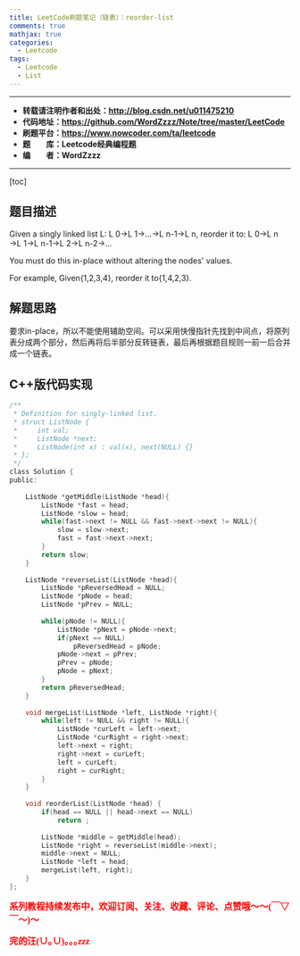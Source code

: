 ```yaml
---
title: LeetCode刷题笔记（链表）：reorder-list
comments: true
mathjax: true
categories:
  - Leetcode
tags:
  - Leetcode
  - List
---
```


----------

- **转载请注明作者和出处：http://blog.csdn.net/u011475210**
- **代码地址：https://github.com/WordZzzz/Note/tree/master/LeetCode**
- **刷题平台：https://www.nowcoder.com/ta/leetcode**
- **题&emsp;&emsp;库：Leetcode经典编程题**
- **编&emsp;&emsp;者：WordZzzz**

----------

[toc]

## 题目描述

Given a singly linked list L: L 0→L 1→…→L n-1→L n,
reorder it to: L 0→L n →L 1→L n-1→L 2→L n-2→…

You must do this in-place without altering the nodes' values.

For example,
Given{1,2,3,4}, reorder it to{1,4,2,3}.

## 解题思路

要求in-place，所以不能使用辅助空间。可以采用快慢指针先找到中间点，将原列表分成两个部分，然后再将后半部分反转链表，最后再根据题目规则一前一后合并成一个链表。


## C++版代码实现

```c
/**
 * Definition for singly-linked list.
 * struct ListNode {
 *     int val;
 *     ListNode *next;
 *     ListNode(int x) : val(x), next(NULL) {}
 * };
 */
class Solution {
public:
    
    ListNode *getMiddle(ListNode *head){
        ListNode *fast = head;
        ListNode *slow = head;
        while(fast->next != NULL && fast->next->next != NULL){
            slow = slow->next;
            fast = fast->next->next;
        }
        return slow;
    }
    
    ListNode *reverseList(ListNode *head){
        ListNode *pReversedHead = NULL;
        ListNode *pNode = head;
        ListNode *pPrev = NULL;
        
        while(pNode != NULL){
            ListNode *pNext = pNode->next;
            if(pNext == NULL)
                pReversedHead = pNode;
            pNode->next = pPrev;
            pPrev = pNode;
            pNode = pNext;
        }
        return pReversedHead;
    }
    
    void mergeList(ListNode *left, ListNode *right){
        while(left != NULL && right != NULL){
            ListNode *curLeft = left->next;
            ListNode *curRight = right->next;
            left->next = right;
            right->next = curLeft;
            left = curLeft;
            right = curRight;
        }
    }
    
    void reorderList(ListNode *head) {
        if(head == NULL || head->next == NULL)
            return ;
        
        ListNode *middle = getMiddle(head);
        ListNode *right = reverseList(middle->next);
        middle->next = NULL;
        ListNode *left = head;
        mergeList(left, right);
    }
};
```

**<font color="red" size=3 face="仿宋">系列教程持续发布中，欢迎订阅、关注、收藏、评论、点赞哦～～(￣▽￣～)～</font>**

**<font color="red" size=3 face="仿宋">完的汪(∪｡∪)｡｡｡zzz</font>**
